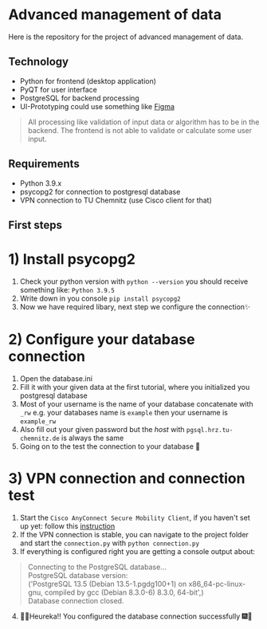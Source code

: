 # Advanced management of data

Here is the repository for the project of advanced management of data.

## Technology
- Python for frontend (desktop application)
- PyQT for user interface
- PostgreSQL for backend processing
- UI-Prototyping could use something like [Figma](https://www.figma.com)
> All processing like validation of input data or algorithm has to be in the backend. The frontend is not able to validate or calculate some user input.  

## Requirements 
- Python 3.9.x
- psycopg2 for connection to postgresql database
- VPN connection to TU Chemnitz (use Cisco client for that)

## First steps
# 1) Install psycopg2
1. Check your python version with ```python --version``` you should receive something like: ```Python 3.9.5```
2. Write down in you console ```pip install psycopg2```
3. Now we have required libary, next step we configure the connection✨

# 2) Configure your database connection
1. Open the database.ini 
2. Fill it with your given data at the first tutorial, where you initialized you postgresql database
3. Most of your username is the name of your database concatenate with ```_rw``` e.g. your databases name is ```example``` then your username is ```example_rw```
4. Also fill out your given password but the *host* with ```pgsql.hrz.tu-chemnitz.de``` is always the same
5. Going on to the test the connection to your database 🚀

# 3) VPN connection and connection test
1. Start the ```Cisco AnyConnect Secure Mobility Client```, if you haven't set up yet: follow this [instruction](https://www.tu-chemnitz.de/urz/network/access/vpn.html#client)
2. If the VPN connection is stable, you can navigate to the project folder and start the ```connection.py``` with ```python connection.py``` 
3. If everything is configured right you are getting a console output about:
  >Connecting to the PostgreSQL database...\
  PostgreSQL database version:\
  ('PostgreSQL 13.5 (Debian 13.5-1.pgdg100+1) on x86_64-pc-linux-gnu, compiled by gcc (Debian 8.3.0-6) 8.3.0, 64-bit',)\
  Database connection closed.
4. 🎇🎆Heureka!! You configured the database connection successfully 🎆🎇

